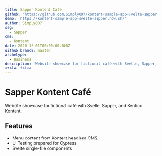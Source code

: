 ```yaml
---
title: Sapper Kontent Café
github: 'https://github.com/Simply007/kontent-sample-app-svelte-sapper'
demo: 'https://kontent-sample-app-svelte-sapper.now.sh/'
author: Simply007
ssg:
  - Sapper
cms:
  - Kontent
date: 2020-12-01T00:00:00.000Z
github_branch: master
archetype:
  - Business
description: 'Website showcase for fictional café with Svelte, Sapper, and Kentico Kontent.'
stale: false
---
```


# Sapper Kontent Café

Website showcase for fictional café with Svelte, Sapper, and Kentico Kontent.

## Features

* Menu content from Kontent headless CMS.
* UI Testing prepared for Cypress
* Svelte single-file components
